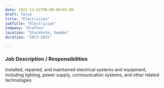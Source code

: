 ```yaml
---
date: 2022-12-01T00:00:00+01:00
draft: false
title: "Electrician"
jobTitle: "Electrician"
company: "Krafton"
location: "Stockholm, Sweden"
duration: "2013-2015"

---
```

### Job Description / Responsibilities
Installed, repaired, and maintained electrical systems and equipment, including lighting, power supply, communication systems, and other related technologies.